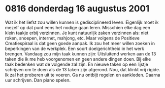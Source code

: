 # 0816 donderdag 16 augustus 2001
Wat ik het liefst zou willen kunnen is gedisciplineerd leven. Eigenlijk moet ik mezelf op dat punt eens het nodige gaan leren. Misschien elke dag een klein taakje erbij verzinnen. Je kunt natuurlijk zaken verzinnen als: niet roken, snoepen, internet, mahjong, etc. Maar volgens de Positieve Creatiespiraal is dat geen goede aanpak. Ik zou het meer willen zoeken in beperkingen van de werkplek. Een soort doelgerichtheid in het werk brengen. Vandaag zou mijn taak kunnen zijn: Uitsluitend werken aan de 13 taken die ik me heb voorgenomen en geen andere dingen doen. Bij elke taak bedenken wat de volgende zal zijn. En nieuwe taken op een lijstje schrijven om te doen als de 13 taken zijn afgerond. Nou, dat klinkt vrij rigide. Ik zal het proberen uit te voeren. Ga nu ontbijt regelen en aankleden. Daarna uur schrijven. Dan piano spelen.